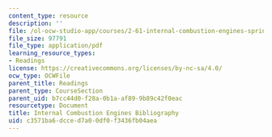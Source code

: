 ```yaml
---
content_type: resource
description: ''
file: /ol-ocw-studio-app/courses/2-61-internal-combustion-engines-spring-2017/c3571ba6dcced7a00df0f3436fb04aea_ice_bibliography.pdf
file_size: 97791
file_type: application/pdf
learning_resource_types:
- Readings
license: https://creativecommons.org/licenses/by-nc-sa/4.0/
ocw_type: OCWFile
parent_title: Readings
parent_type: CourseSection
parent_uid: b7cc44d0-f28a-0b1a-af89-9b89c42f0eac
resourcetype: Document
title: Internal Combustion Engines Bibliography
uid: c3571ba6-dcce-d7a0-0df0-f3436fb04aea
---
```


